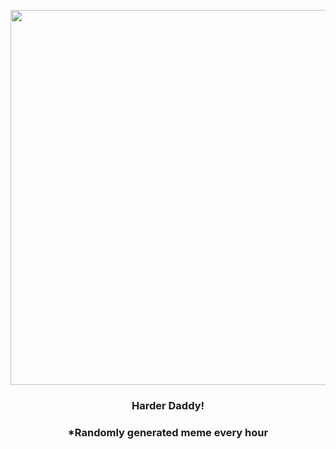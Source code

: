 <p align="center">
        <img src="https://i.redd.it/jvorki9y0qc91.gif" width="600" height="600">
        </p>
        <h3 align="center">Harder Daddy!</h3>
        <h3 align="center">*Randomly generated meme every hour</h3>
    